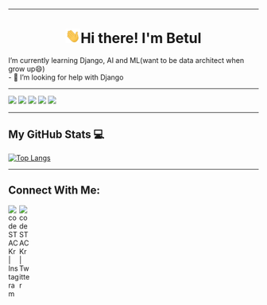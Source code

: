 <!--<p align="right"> <img src="https://komarev.com/ghpvc/?username=badl7" alt="badl7" /> </p>-->

----

<h1 align="center"> 
<img src="https://raw.githubusercontent.com/ABSphreak/ABSphreak/master/gifs/Hi.gif" width="30px">Hi there! I'm Betul </h1>


<p align="left"> I’m currently learning Django, AI and ML(want to be data architect when grow up😄)
<br>
- 🤔 I’m looking for help with Django
</p>


----

<p align="left"><a href="https://www.linkedin.com/in/betul-gurbuz-dev/">
<img src="https://img.shields.io/badge/linkedin-%230077B5.svg?&style=for-the-badge&logo=linkedin&logoColor=white" height=30></a> 
<a href="https://www.kaggle.com/badl071">
<img src="https://img.shields.io/badge/Kaggle-%2312100E.svg?&style=for-the-badge&logo=kaggle&logoColor=white" height=30></a>  
<a href="https://twitter.com/7Betl">
<img src="https://img.shields.io/badge/twitter-%231DA1F2.svg?&style=for-the-badge&logo=twitter&logoColor=white" height=30></a>  
<a href="https://medium.com/@betul.gurbuz.dev">
<img src="https://img.shields.io/badge/medium-%2312100E.svg?&style=for-the-badge&logo=medium&logoColor=white" height=30></a> 
<a href="https://open.spotify.com/user/badl7?si=f58b7ae558564598">
<img src="https://img.shields.io/badge/Spotify-1ED760?&style=for-the-badge&logo=spotify&logoColor=white" height=30></a>  
</p>

---

## My GitHub Stats 💻

[![Top Langs](https://github-readme-stats.vercel.app/api/top-langs/?username=badl7&hide=java,html,css&theme=dracula)](https://github.com/anuraghazra/github-readme-stats)



[twitter]: https://twitter.com/7Betl
[discord]: https://discord.com/channels/Ceres#6076

---

## Connect With Me:

[<img align="left" alt="codeSTACKr | Instagram" width="22px" src="https://cdn.jsdelivr.net/npm/simple-icons@v3/icons/discord.svg" />][discord]
[<img align="left" alt="codeSTACKr | Twitter" width="22px" src="https://cdn.jsdelivr.net/npm/simple-icons@v3/icons/twitter.svg" />][twitter]



